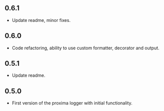 ## 0.6.1
- Update readme, minor fixes.

## 0.6.0
- Code refactoring, ability to use custom formatter, decorator and output.

## 0.5.1
- Update readme.

## 0.5.0
- First version of the proxima logger with initial functionality.

